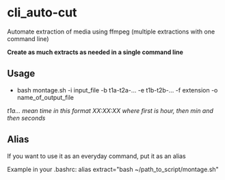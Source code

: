 # cli_auto-cut
Automate extraction of media using ffmpeg (multiple extractions with one command line)

**Create as much extracts as needed in a single command line**

## Usage

- bash montage.sh -i input_file -b t1a-t2a-... -e t1b-t2b-... -f extension -o name_of_output_file

*t1a... mean time in this format XX:XX:XX where first is hour, then min and then seconds*

## Alias 

If you want to use it as an everyday command, put it as an alias

Example in your .bashrc: alias extract="bash ~/path_to_script/montage.sh"
